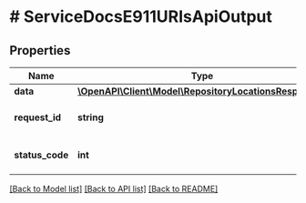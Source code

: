 # # ServiceDocsE911URIsApiOutput

## Properties

Name | Type | Description | Notes
------------ | ------------- | ------------- | -------------
**data** | [**\OpenAPI\Client\Model\RepositoryLocationsResponse[]**](RepositoryLocationsResponse.md) |  | [optional]
**request_id** | **string** | Unique id for each request | [optional]
**status_code** | **int** | HTTP response status code | [optional]

[[Back to Model list]](../../README.md#models) [[Back to API list]](../../README.md#endpoints) [[Back to README]](../../README.md)
